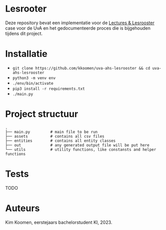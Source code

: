 # Lesrooter

Deze repository bevat een implementatie voor de
[Lectures & Lesrooster](https://ah.proglab.nl/cases/lectures-en-lesroosters)
case voor de UvA en het gedocumenteerde proces die is bijgehouden tijdens dit
project.

# Installatie
- `git clone https://github.com/kkoomen/uva-ahs-lesrooster && cd uva-ahs-lesrooster`
- `python3 -m venv env`
- `./env/bin/activate`
- `pip3 install -r requirements.txt`
- `./main.py`

# Project structuur

```
.
├── main.py         # main file to be run
├── assets          # contains all csv files
├── entities        # contains all entity classes
├── out             # any generated output file will be put here
└── utils           # utility functions, like constansts and helper functions
```

# Tests

TODO

# Auteurs

Kim Koomen, eerstejaars bachelorstudent KI, 2023.

